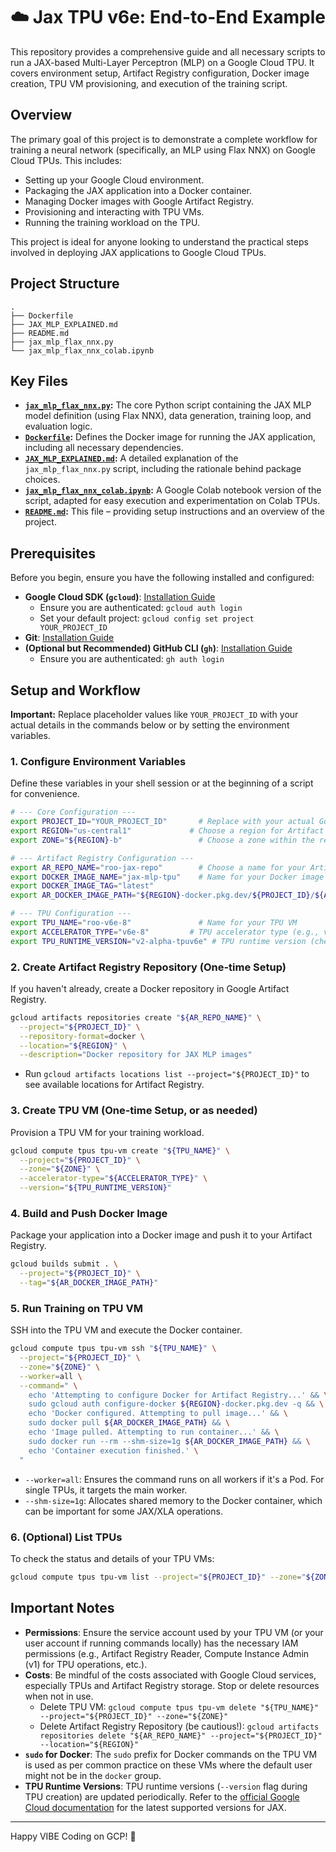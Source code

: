 # ☁️ Jax TPU v6e: End-to-End Example

This repository provides a comprehensive guide and all necessary scripts to run a JAX-based Multi-Layer Perceptron (MLP) on a Google Cloud TPU. It covers environment setup, Artifact Registry configuration, Docker image creation, TPU VM provisioning, and execution of the training script.

## Overview

The primary goal of this project is to demonstrate a complete workflow for training a neural network (specifically, an MLP using Flax NNX) on Google Cloud TPUs. This includes:
*   Setting up your Google Cloud environment.
*   Packaging the JAX application into a Docker container.
*   Managing Docker images with Google Artifact Registry.
*   Provisioning and interacting with TPU VMs.
*   Running the training workload on the TPU.

This project is ideal for anyone looking to understand the practical steps involved in deploying JAX applications to Google Cloud TPUs.

## Project Structure

```
.
├── Dockerfile
├── JAX_MLP_EXPLAINED.md
├── README.md
├── jax_mlp_flax_nnx.py
└── jax_mlp_flax_nnx_colab.ipynb
```

## Key Files

*   **[`jax_mlp_flax_nnx.py`](jax_mlp_flax_nnx.py:1):** The core Python script containing the JAX MLP model definition (using Flax NNX), data generation, training loop, and evaluation logic.
*   **[`Dockerfile`](Dockerfile:1):** Defines the Docker image for running the JAX application, including all necessary dependencies.
*   **[`JAX_MLP_EXPLAINED.md`](JAX_MLP_EXPLAINED.md:1):** A detailed explanation of the `jax_mlp_flax_nnx.py` script, including the rationale behind package choices.
*   **[`jax_mlp_flax_nnx_colab.ipynb`](jax_mlp_flax_nnx_colab.ipynb:1):** A Google Colab notebook version of the script, adapted for easy execution and experimentation on Colab TPUs.
*   **[`README.md`](README.md:1):** This file – providing setup instructions and an overview of the project.

## Prerequisites

Before you begin, ensure you have the following installed and configured:
*   **Google Cloud SDK (`gcloud`)**: [Installation Guide](https://cloud.google.com/sdk/docs/install)
    *   Ensure you are authenticated: `gcloud auth login`
    *   Set your default project: `gcloud config set project YOUR_PROJECT_ID`
*   **Git**: [Installation Guide](https://git-scm.com/book/en/v2/Getting-Started-Installing-Git)
*   **(Optional but Recommended) GitHub CLI (`gh`)**: [Installation Guide](https://github.com/cli/cli#installation)
    *   Ensure you are authenticated: `gh auth login`

## Setup and Workflow

**Important:** Replace placeholder values like `YOUR_PROJECT_ID` with your actual details in the commands below or by setting the environment variables.

### 1. Configure Environment Variables

Define these variables in your shell session or at the beginning of a script for convenience.

```bash
# --- Core Configuration ---
export PROJECT_ID="YOUR_PROJECT_ID"       # Replace with your actual Google Cloud Project ID
export REGION="us-central1"             # Choose a region for Artifact Registry & TPUs (e.g., us-central1)
export ZONE="${REGION}-b"                 # Choose a zone within the region (e.g., us-central1-b)

# --- Artifact Registry Configuration ---
export AR_REPO_NAME="roo-jax-repo"        # Choose a name for your Artifact Registry repository
export DOCKER_IMAGE_NAME="jax-mlp-tpu"    # Name for your Docker image
export DOCKER_IMAGE_TAG="latest"
export AR_DOCKER_IMAGE_PATH="${REGION}-docker.pkg.dev/${PROJECT_ID}/${AR_REPO_NAME}/${DOCKER_IMAGE_NAME}:${DOCKER_IMAGE_TAG}"

# --- TPU Configuration ---
export TPU_NAME="roo-v6e-8"               # Name for your TPU VM
export ACCELERATOR_TYPE="v6e-8"         # TPU accelerator type (e.g., v6e-8, v4-8)
export TPU_RUNTIME_VERSION="v2-alpha-tpuv6e" # TPU runtime version (check available versions)
```

### 2. Create Artifact Registry Repository (One-time Setup)

If you haven't already, create a Docker repository in Google Artifact Registry.

```bash
gcloud artifacts repositories create "${AR_REPO_NAME}" \
  --project="${PROJECT_ID}" \
  --repository-format=docker \
  --location="${REGION}" \
  --description="Docker repository for JAX MLP images"
```
*   Run `gcloud artifacts locations list --project="${PROJECT_ID}"` to see available locations for Artifact Registry.

### 3. Create TPU VM (One-time Setup, or as needed)

Provision a TPU VM for your training workload.

```bash
gcloud compute tpus tpu-vm create "${TPU_NAME}" \
  --project="${PROJECT_ID}" \
  --zone="${ZONE}" \
  --accelerator-type="${ACCELERATOR_TYPE}" \
  --version="${TPU_RUNTIME_VERSION}"
```

### 4. Build and Push Docker Image

Package your application into a Docker image and push it to your Artifact Registry.

```bash
gcloud builds submit . \
  --project="${PROJECT_ID}" \
  --tag="${AR_DOCKER_IMAGE_PATH}"
```

### 5. Run Training on TPU VM

SSH into the TPU VM and execute the Docker container.

```bash
gcloud compute tpus tpu-vm ssh "${TPU_NAME}" \
  --project="${PROJECT_ID}" \
  --zone="${ZONE}" \
  --worker=all \
  --command=" \
    echo 'Attempting to configure Docker for Artifact Registry...' && \
    sudo gcloud auth configure-docker ${REGION}-docker.pkg.dev -q && \
    echo 'Docker configured. Attempting to pull image...' && \
    sudo docker pull ${AR_DOCKER_IMAGE_PATH} && \
    echo 'Image pulled. Attempting to run container...' && \
    sudo docker run --rm --shm-size=1g ${AR_DOCKER_IMAGE_PATH} && \
    echo 'Container execution finished.' \
  "
```
*   `--worker=all`: Ensures the command runs on all workers if it's a Pod. For single TPUs, it targets the main worker.
*   `--shm-size=1g`: Allocates shared memory to the Docker container, which can be important for some JAX/XLA operations.

### 6. (Optional) List TPUs

To check the status and details of your TPU VMs:

```bash
gcloud compute tpus tpu-vm list --project="${PROJECT_ID}" --zone="${ZONE}"
```

## Important Notes

*   **Permissions**: Ensure the service account used by your TPU VM (or your user account if running commands locally) has the necessary IAM permissions (e.g., Artifact Registry Reader, Compute Instance Admin (v1) for TPU operations, etc.).
*   **Costs**: Be mindful of the costs associated with Google Cloud services, especially TPUs and Artifact Registry storage. Stop or delete resources when not in use.
    *   Delete TPU VM: `gcloud compute tpus tpu-vm delete "${TPU_NAME}" --project="${PROJECT_ID}" --zone="${ZONE}"`
    *   Delete Artifact Registry Repository (be cautious!): `gcloud artifacts repositories delete "${AR_REPO_NAME}" --project="${PROJECT_ID}" --location="${REGION}"`
*   **`sudo` for Docker**: The `sudo` prefix for Docker commands on the TPU VM is used as per common practice on these VMs where the default user might not be in the `docker` group.
*   **TPU Runtime Versions**: TPU runtime versions (`--version` flag during TPU creation) are updated periodically. Refer to the [official Google Cloud documentation](https://cloud.google.com/tpu/docs/supported-versions) for the latest supported versions for JAX.

---

Happy VIBE Coding on GCP! 🚀